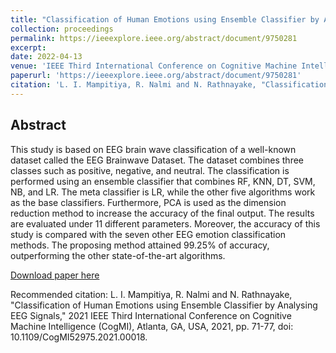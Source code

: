 ```yaml
---
title: "Classification of Human Emotions using Ensemble Classifier by Analysing EEG Signals"
collection: proceedings
permalink: https://ieeexplore.ieee.org/abstract/document/9750281
excerpt: 
date: 2022-04-13
venue: 'IEEE Third International Conference on Cognitive Machine Intelligence (CogMI)'
paperurl: 'https://ieeexplore.ieee.org/abstract/document/9750281'
citation: 'L. I. Mampitiya, R. Nalmi and N. Rathnayake, "Classification of Human Emotions using Ensemble Classifier by Analysing EEG Signals," 2021 IEEE Third International Conference on Cognitive Machine Intelligence (CogMI), Atlanta, GA, USA, 2021, pp. 71-77, doi: 10.1109/CogMI52975.2021.00018.'
---
```


## Abstract

This study is based on EEG brain wave classification of a well-known dataset called the EEG Brainwave Dataset. The dataset combines three classes such as positive, negative, and neutral. The classification is performed using an ensemble classifier that combines RF, KNN, DT, SVM, NB, and LR. The meta classifier is LR, while the other five algorithms work as the base classifiers. Furthermore, PCA is used as the dimension reduction method to increase the accuracy of the final output. The results are evaluated under 11 different parameters. Moreover, the accuracy of this study is compared with the seven other EEG emotion classification methods. The proposing method attained 99.25% of accuracy, outperforming the other state-of-the-art algorithms.

[Download paper here](https://ieeexplore.ieee.org/abstract/document/9750281)

Recommended citation: L. I. Mampitiya, R. Nalmi and N. Rathnayake, "Classification of Human Emotions using Ensemble Classifier by Analysing EEG Signals," 2021 IEEE Third International Conference on Cognitive Machine Intelligence (CogMI), Atlanta, GA, USA, 2021, pp. 71-77, doi: 10.1109/CogMI52975.2021.00018.
